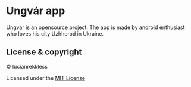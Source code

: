 # Ungvár app

Ungvar is an opensource project. The app is made by android enthusiast who loves his city Uzhhorod in Ukraine.

## License & copyright

© lucianrekkless

Licensed under the [MIT License](https://github.com/lucianrekkless/myUzhapp/blob/main/LICENSE)



